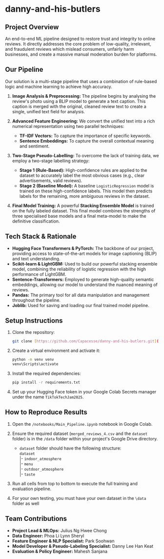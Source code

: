 # danny-and-his-butlers

## Project Overview

An end-to-end ML pipeline designed to restore trust and integrity to online reviews. It directly addresses the core problem of low-quality, irrelevant, and fraudulent reviews which mislead consumers, unfairly harm businesses, and create a massive manual moderation burden for platforms.

## Our Pipeline
Our solution is a multi-stage pipeline that uses a combination of rule-based logic and machine learning to achieve high accuracy.

1.  **Image Analysis & Preprocessing:** The pipeline begins by analysing the review's photo using a BLIP model to generate a text caption. This caption is merged with the original, cleaned review text to create a single, unified text field for analysis.

2.  **Advanced Feature Engineering:** We convert the unified text into a rich numerical representation using two parallel techniques:
    * **TF-IDF Vectors:** To capture the importance of specific keywords.
    * **Sentence Embeddings:** To capture the overall contextual meaning and sentiment.

3.  **Two-Stage Pseudo-Labelling:** To overcome the lack of training data, we employ a two-stage labelling strategy:
    * **Stage 1 (Rule-Based):** High-confidence rules are applied to the dataset to accurately label the most obvious cases (e.g., clear advertisements, valid reviews).
    * **Stage 2 (Baseline Model):** A baseline `LogisticRegression` model is trained on these high-confidence labels. This model then predicts labels for the remaining, more ambiguous reviews in the dataset.

4.  **Final Model Training:** A powerful **Stacking Ensemble Model** is trained on the fully labeled dataset. This final model combines the strengths of three specialised base models and a final meta-model to make the definitive classification.

## Tech Stack & Rationale
-   **Hugging Face Transformers & PyTorch:** The backbone of our project, providing access to state-of-the-art models for image captioning (BLIP) and text understanding.
-   **Scikit-learn & LightGBM:** Used to build our powerful stacking ensemble model, combining the reliability of logistic regression with the high performance of LightGBM.
-   **Sentence-Transformers:** Employed to generate high-quality semantic embeddings, allowing our model to understand the nuanced meaning of reviews.
-   **Pandas:** The primary tool for all data manipulation and management throughout the pipeline.
-   **Joblib:** Used for saving and loading our final trained model pipeline.

## Setup Instructions
1. Clone the repository:
   ```bash
   git clone [https://github.com/Capacesse/danny-and-his-butlers.git](https://github.com/Capacesse/danny-and-his-butlers.git)
   ```
2. Create a virtual environment and activate it:
   ```bash
   python -m venv venv
   venv\Scripts\activate
   ```
3. Install the required dependencies:
   ```bash
   pip install -r requirements.txt
   ```
4. Set up your Hugging Face token in your Google Colab Secrets manager under the name `TikTokTechJam2025`.

## How to Reproduce Results
1. Open the `/notebooks/Main_Pipeline.ipynb` notebook in Google Colab.
2. Ensure the required dataset (`merged_reviews_4.csv` and the `dataset` folder) is in the `/data` folder within your project's Google Drive directory.  
   - `dataset` folder should have the following structure:  
`dataset`  
|- `indoor_atmosphere`  
|- `menu`  
|- `outdoor_atmosphere`  
|- `taste`  
   
3. Run all cells from top to bottom to execute the full training and evaluation pipeline.
4. For your own testing, you must have your own dataset in the `\data` folder as well

## Team Contributions
- **Project Lead & MLOps:** Julius Ng Hwee Chong
- **Data Engineer:** Phoa Li Lynn Sheryl
- **Feature Engineer & NLP Specialist:** Park Soohwan
- **Model Developer & Pseudo-Labeling Specialist:** Danny Lee Han Keat
- **Evaluation & Policy Engineer:** Mahesh Sanjana
